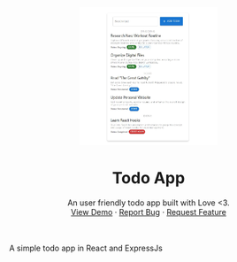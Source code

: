 <p align="center">
  <a href="http://todo-app.infinityfreeapp.com/">
    <img src="assets/App.JPG" alt="Logo" width="250" height="250">
  </a>

  <h1 align="center">Todo App</h1>

  <p align="center">
    An user friendly todo app built with Love <3.
    <br />
    <a href="http://todo-app.infinityfreeapp.com">View Demo</a>
    ·
    <a href="https://github.com/akash-dutta-dev/todo-app/issues">Report Bug</a>
    ·
    <a href="https://github.com/akash-dutta-dev/todo-app/issues">Request Feature</a>
  </p>
</p>
<br><br>
A simple todo app in React and ExpressJs
